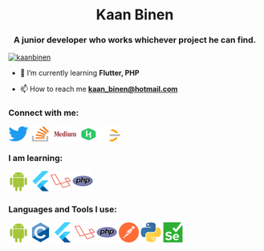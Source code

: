 <h1 align="center">Kaan Binen</h1>
<h3 align="center">A junior developer who works whichever project he can find.</h3>

<p align="left"> <a href="https://twitter.com/kaanbinen" target="blank"><img src="https://img.shields.io/twitter/follow/kaanbinen?logo=twitter&style=for-the-badge" alt="kaanbinen" /></a> </p>

- 🌱 I’m currently learning **Flutter, PHP**

- 📫 How to reach me **kaan_binen@hotmail.com**


<h3 align="left">Connect with me:</h3>
<p align="left">
<a href="https://twitter.com/kaanbinen" target="blank"><img align="center" src="https://raw.githubusercontent.com/KaanBN/profile-icons/main/Twitter.svg" alt="kaanbinen" height="30" width="40" /></a>
<a href="https://stackoverflow.com/users/11446219" target="blank"><img align="center" src="https://raw.githubusercontent.com/KaanBN/profile-icons/main/stack-overflow.svg" alt="11446219" height="30" width="40" /></a>
<a href="https://medium.com/@kaan_binen" target="blank"><img align="center" src="https://raw.githubusercontent.com/KaanBN/profile-icons/main/medium.svg" alt="@kaan_binen" height="30" width="50" /></a>
<a href="https://www.hackerrank.com/kaan_mlnym" target="blank"><img align="center" src="https://raw.githubusercontent.com/KaanBN/profile-icons/main/hacker-rank.svg" alt="kaan_mlnym" height="30" width="40" /></a>
<a href="https://www.leetcode.com/naber" target="blank"><img align="center" src="https://raw.githubusercontent.com/KaanBN/profile-icons/main/leetcode.svg" alt="naber" height="30" width="40" /></a>
</p>


<h3 align="left">I am learning:</h3><p><img src="https://raw.githubusercontent.com/KaanBN/profile-icons/main/android.svg" title="Android" alt="android" width="40" height="40"/> <img src="https://raw.githubusercontent.com/KaanBN/profile-icons/main/flutter.svg" title="Flutter" alt="flutter" width="40" height="40"/><img src="https://raw.githubusercontent.com/KaanBN/profile-icons/main/laravel.svg" title="Laravel" alt="laravel" width="40" height="40"/> <img src="https://raw.githubusercontent.com/KaanBN/profile-icons/main/php.svg" title="PHP" alt="php" width="40" height="40"/></p>

<h3 align="left">Languages and Tools I use:</h3>
<p align="left"><img src="https://raw.githubusercontent.com/KaanBN/profile-icons/main/android.svg" title="Android" alt="android" width="40" height="40"/> <img src="https://raw.githubusercontent.com/KaanBN/profile-icons/main/c.svg" alt="c" width="40" height="40"/> <img src="https://raw.githubusercontent.com/KaanBN/profile-icons/main/flutter.svg" title="Flutter" alt="flutter" width="40" height="40"/> <img src="https://raw.githubusercontent.com/KaanBN/profile-icons/main/laravel.svg" alt="laravel" width="40" height="40"/> <img src="https://raw.githubusercontent.com/KaanBN/profile-icons/main/php.svg" title="PHP" alt="php" width="40" height="40"/> <img src="https://raw.githubusercontent.com/KaanBN/profile-icons/main/postman.svg" title="Postman" alt="postman" width="40" height="40"/> <img src="https://raw.githubusercontent.com/KaanBN/profile-icons/main/python.svg" title="Python" alt="python" width="40" height="40"/> <img src="https://raw.githubusercontent.com/KaanBN/profile-icons/main/selenium.svg" title="Selenium" alt="selenium" width="40" height="40"/></p>
